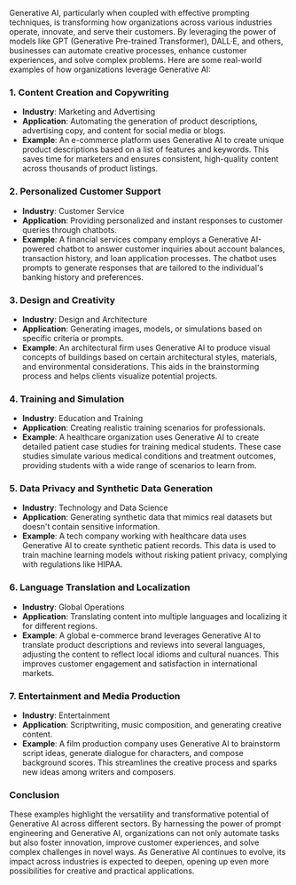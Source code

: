 Generative AI, particularly when coupled with effective prompting techniques, is transforming how organizations across various industries operate, innovate, and serve their customers. By leveraging the power of models like GPT (Generative Pre-trained Transformer), DALL·E, and others, businesses can automate creative processes, enhance customer experiences, and solve complex problems. Here are some real-world examples of how organizations leverage Generative AI:

### 1. Content Creation and Copywriting

- **Industry**: Marketing and Advertising
- **Application**: Automating the generation of product descriptions, advertising copy, and content for social media or blogs.
- **Example**: An e-commerce platform uses Generative AI to create unique product descriptions based on a list of features and keywords. This saves time for marketers and ensures consistent, high-quality content across thousands of product listings.

### 2. Personalized Customer Support

- **Industry**: Customer Service
- **Application**: Providing personalized and instant responses to customer queries through chatbots.
- **Example**: A financial services company employs a Generative AI-powered chatbot to answer customer inquiries about account balances, transaction history, and loan application processes. The chatbot uses prompts to generate responses that are tailored to the individual's banking history and preferences.

### 3. Design and Creativity

- **Industry**: Design and Architecture
- **Application**: Generating images, models, or simulations based on specific criteria or prompts.
- **Example**: An architectural firm uses Generative AI to produce visual concepts of buildings based on certain architectural styles, materials, and environmental considerations. This aids in the brainstorming process and helps clients visualize potential projects.

### 4. Training and Simulation

- **Industry**: Education and Training
- **Application**: Creating realistic training scenarios for professionals.
- **Example**: A healthcare organization uses Generative AI to create detailed patient case studies for training medical students. These case studies simulate various medical conditions and treatment outcomes, providing students with a wide range of scenarios to learn from.

### 5. Data Privacy and Synthetic Data Generation

- **Industry**: Technology and Data Science
- **Application**: Generating synthetic data that mimics real datasets but doesn't contain sensitive information.
- **Example**: A tech company working with healthcare data uses Generative AI to create synthetic patient records. This data is used to train machine learning models without risking patient privacy, complying with regulations like HIPAA.

### 6. Language Translation and Localization

- **Industry**: Global Operations
- **Application**: Translating content into multiple languages and localizing it for different regions.
- **Example**: A global e-commerce brand leverages Generative AI to translate product descriptions and reviews into several languages, adjusting the content to reflect local idioms and cultural nuances. This improves customer engagement and satisfaction in international markets.

### 7. Entertainment and Media Production

- **Industry**: Entertainment
- **Application**: Scriptwriting, music composition, and generating creative content.
- **Example**: A film production company uses Generative AI to brainstorm script ideas, generate dialogue for characters, and compose background scores. This streamlines the creative process and sparks new ideas among writers and composers.

### Conclusion

These examples highlight the versatility and transformative potential of Generative AI across different sectors. By harnessing the power of prompt engineering and Generative AI, organizations can not only automate tasks but also foster innovation, improve customer experiences, and solve complex challenges in novel ways. As Generative AI continues to evolve, its impact across industries is expected to deepen, opening up even more possibilities for creative and practical applications.

